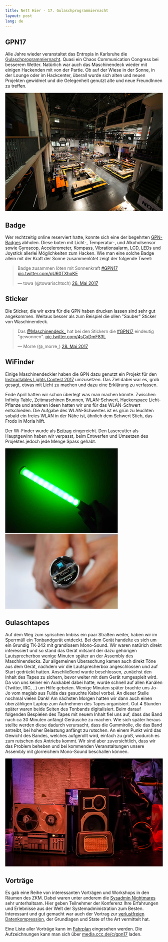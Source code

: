 ```yaml
---
title: Nett Hier - 17. Gulaschprogrammiernacht
layout: post
lang: de
---
```



## GPN17
Alle Jahre wieder veranstaltet das Entropia in Karlsruhe die [Gulaschprogrammiernacht](https://gulas.ch). Quasi ein Chaos Communication Congress bei besserem Wetter.
Natürlich war auch das Maschinendeck wieder mit einigen Hackenden mit von der Partie.
Ob auf der Wiese in der Sonne, in der Lounge oder im Hackcenter, überall wurde sich alten und neuen Projekten gewidmet und die Gelegenheit genutzt alte und neue FreundInnen zu treffen.

![](/images/gpn17/gpn.jpg)

## Badge
Wer rechtzeitig online reserviert hatte, konnte sich eine der begehrten [GPN-Badges](https://entropia.de/GPN17:Badge) abholen.
Diese boten mit Licht-, Temperatur-, und Alkoholsensor sowie Gyroscop, Accelerometer, Kompass, Vibrationsalarm, LCD, LEDs und Joystick allerlei Möglichkeiten zum Hacken.
Wie man eine solche Badge allein mit der Kraft der Sonne zusammenlötet zeigt der folgende Tweet:
<blockquote class="twitter-tweet" data-lang="de"><p lang="de" dir="ltr">Badge zusammen löten mit Sonnenkraft <a href="https://twitter.com/hashtag/GPN17?src=hash">#GPN17</a> <a href="https://t.co/qU60TXhoKE">pic.twitter.com/qU60TXhoKE</a></p>&mdash; towa (@towarischtsch) <a href="https://twitter.com/towarischtsch/status/868082623771553792">26. Mai 2017</a></blockquote>
<script async src="//platform.twitter.com/widgets.js" charset="utf-8"></script>

## Sticker
Die Sticker, die wir extra für die GPN haben drucken lassen sind sehr gut angekommen. Weitaus besser als zum Beispiel die ollen "Sauber" Sticker von Waschinendeck.
<blockquote class="twitter-tweet" data-lang="de"><p lang="de" dir="ltr">Das <a href="https://twitter.com/Maschinendeck_">@Maschinendeck_</a> hat bei den Stickern die <a href="https://twitter.com/hashtag/GPN17?src=hash">#GPN17</a> eindeutig &quot;gewonnen&quot;. <a href="https://t.co/4sCxDmF83L">pic.twitter.com/4sCxDmF83L</a></p>&mdash; Morre (@_morre_) <a href="https://twitter.com/_morre_/status/868764405063876611">28. Mai 2017</a></blockquote>
<script async src="//platform.twitter.com/widgets.js" charset="utf-8"></script>

## WiFinder

Einige Maschinendeckler haben die GPN dazu genutzt ein Projekt für den
[Instructables Lights Contest 2017](http://www.instructables.com/contest/lights2017/)
umzusetzen. Das Ziel dabei war es, grob gesagt, etwas mit Licht zu machen und
dazu eine Erklärung zu verfassen.

Ende April hatten wir schon überlegt was man machen könnte. Zwischen Infinity Table,
Zeitmaschinen Brunnen, WLAN-Schwert, Hackerspace Licht-Pflanze und anderen Ideen
hatten wir uns für das WLAN-Schwert entschieden. Die Aufgabe des WLAN-Schwertes
ist es grün zu leuchten sobald ein freies WLAN in der Nähe ist, ähnlich dem
Schwert Stich, das Frodo in Moria hilft.

Der Wi-Finder wurde als [Beitrag](http://www.instructables.com/id/Wi-Finder-the-Open-Wi-Fi-Finding-Lightsaber-for-Le/)
eingereicht. Den Lasercutter als Hauptgewinn haben wir verpasst, beim Entwerfen
und Umsetzen des Projektes jedoch jede Menge Spass gehabt.

![](/images/gpn17/wifinder-1s.jpg)
![](/images/gpn17/wifinder-2s.jpg)



## Gulaschtapes
Auf dem Weg zum syrischen Imbiss ein paar Straßen weiter, haben wir im Sperrmüll ein Tonbandgerät entdeckt.
Bei dem Gerät handelte es sich um ein Grundig TK-242 mit grandiosem Mono-Sound.
Wir waren natürich direkt interessiert und so stand das Gerät mitsamt der dazu gehörigen Lautsprecherbox wenige Minuten später an der Assembly des Maschinendecks.
Zur allgemeinen Überaschung kamen auch direkt Töne aus dem Gerät, nachdem wir die Lautsprecherbox angeschlossen und auf Start gedrückt hatten.
Anschließend wurde beschlossen, zunächst den Inhalt des Tapes zu sichern, bevor weiter mit dem Gerät rumgespielt wird.
Da von uns keiner ein Auxkabel dabei hatte, wurde schnell auf allen Kanälen (Twitter, IRC, ..) um Hilfe gebeten.
Wenige Minuten später brachte uns Jo-Jo vom maglab aus Fulda das gesuchte Kabel vorbei. An dieser Stelle nochmal vielen Dank!
Am nächsten Morgen hatten wir dann auch einen überzähligen Laptop zum Aufnehmen des Tapes organisiert.
Gut 4 Stunden später waren beide Seiten des Tonbands digitalisiert.
Beim darauf folgenden Bespielen des Tapes mit neuem Inhalt fiel uns auf, dass das Band nach ca 30 Minuten anfängt Geräusche zu machen.
Wie sich später heraus stellte werden diese dadurch verursacht, dass die Gummirolle, die das Band antreibt, bei hoher Belastung anfängt zu rutschen.
An einem Punkt wird das Gewicht des Bandes, welches aufgerollt wird, einfach zu groß, wodurch es zum rutschen des Antriebs kommt.
Wir sind aber zuversichtlich, dass wir das Problem beheben und bei kommenden Veranstaltungen unsere Assembly mit glorreichem Mono-Sound beschallen können.

![](/images/gpn17/gulaschtapes.jpg)

## Vorträge

Es gab eine Reihe von interessanten Vorträgen und Workshops in den Räumen des ZKM.
Dabei waren unter anderem die [Sysadmin Nightmares](https://entropia.de/GPN17:Sysadmin_Nightmares)
sehr unterhaltsam. Hier geben Teilnehmer der Konferenz Ihre Erfahrungen und
Erlebnisse aus der Welt der Systemadministration zum Besten. Interessant und gut
gemacht war auch der Vortrag zur [verlustfreien Datenkompression](https://entropia.de/GPN17:Lossless_Data_Compression),
der Grundlagen und State of the Art vermittelt hat.

Eine Liste aller Vorträge kann im [Fahrplan](https://entropia.de/GPN17:Fahrplan)
eingesehen werden. Die Aufzeichnungen kann man sich über [media.ccc.de/c/gpn17](https://media.ccc.de/c/gpn17)
laden.
